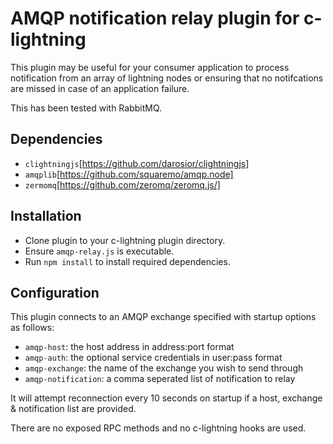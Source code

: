 # AMQP notification relay plugin for c-lightning
This plugin may be useful for your consumer application to process notification from an array
of lightning nodes or ensuring that no notifcations are missed in case of an application failure.

This has been tested with RabbitMQ.

## Dependencies
 - `clightningjs`[https://github.com/darosior/clightningjs]
 - `amqplib`[https://github.com/squaremo/amqp.node]
 - `zermomq`[https://github.com/zeromq/zeromq.js/]

## Installation
 - Clone plugin to your c-lightning plugin directory.
 - Ensure `amqp-relay.js` is executable.
 - Run `npm install` to install required dependencies.

## Configuration
This plugin connects to an AMQP exchange specified with startup options as follows:

 - `amqp-host`: the host address in address:port format
 - `amqp-auth`: the optional service credentials in user:pass format
 - `amqp-exchange`: the name of the exchange you wish to send through
 - `amqp-notification`: a comma seperated list of notification to relay

It will attempt reconnection every 10 seconds on startup if a host, exchange & notification list are provided.

There are no exposed RPC methods and no c-lightning hooks are used.